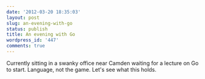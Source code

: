 ```yaml
---
date: '2012-03-20 18:35:03'
layout: post
slug: an-evening-with-go
status: publish
title: An evening with Go
wordpress_id: '447'
comments: true
---
```


Currently sitting in a swanky office near Camden waiting for a lecture on Go to start. Language, not the game. Let's see what this holds.
